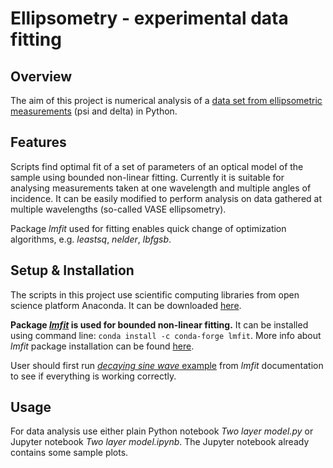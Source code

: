 # Ellipsometry - experimental data fitting

## Overview

The aim of this project is numerical analysis of a [data set from ellipsometric measurements](https://en.wikipedia.org/wiki/Ellipsometry)
 (psi and delta) in Python. 
 
 ## Features
Scripts find optimal fit of a set of parameters of an optical model of the sample using bounded non-linear fitting. Currently it is suitable for analysing measurements taken at one wavelength and multiple angles of incidence. It can be easily modified to perform analysis on data gathered at multiple wavelengths (so-called VASE ellipsometry).

Package *lmfit* used for fitting enables quick change of optimization algorithms, e.g. *leastsq*, *nelder*, *lbfgsb*.

## Setup & Installation
The scripts in this project use scientific computing libraries from open science platform Anaconda.
It can be downloaded [here](https://www.continuum.io/downloads).

**Package *[lmfit](https://lmfit.github.io/lmfit-py/intro.html)* is used for bounded non-linear fitting.**
It can be installed using command line: `conda install -c conda-forge lmfit`.
More info about *lmfit* package installation can be found [here](https://lmfit.github.io/lmfit-py/installation.html).

User should first run [*decaying sine wave* example](https://lmfit.github.io/lmfit-py/intro.html) from *lmfit* documentation to see if everything is working correctly.

## Usage
For data analysis use either plain Python notebook *Two layer model.py* or Jupyter notebook *Two layer model.ipynb*. The Jupyter notebook already contains some sample plots.


